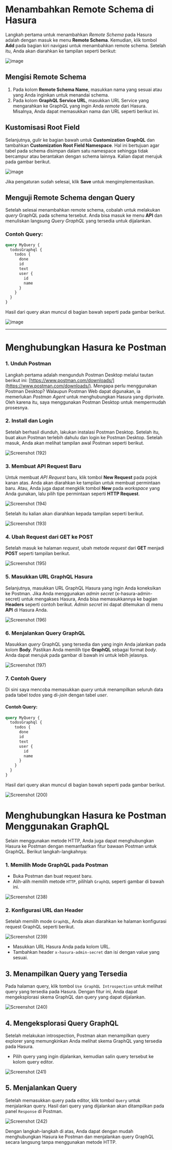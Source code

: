 
# Menambahkan Remote Schema di Hasura

Langkah pertama untuk menambahkan *Remote Schema* pada Hasura adalah dengan masuk ke menu **Remote Schema**. Kemudian, klik tombol **Add** pada bagian kiri navigasi untuk menambahkan remote schema. Setelah itu, Anda akan diarahkan ke tampilan seperti berikut:

![image](https://github.com/user-attachments/assets/e92a9af5-7175-4680-8a18-3b56ae909410)

    
## Mengisi Remote Schema
1. Pada kolom **Remote Schema Name**, masukkan nama yang sesuai atau yang Anda inginkan untuk menandai schema.
2. Pada kolom **GraphQL Service URL**, masukkan URL Service yang mengarahkan ke GraphQL yang ingin Anda *remote* dari Hasura. Misalnya, Anda dapat memasukkan nama dan URL seperti berikut ini.

## Kustomisasi Root Field
Selanjutnya, gulir ke bagian bawah untuk **Customization GraphQL** dan tambahkan **Customization Root Field Namespace**. Hal ini bertujuan agar tabel pada schema disimpan dalam satu namespace sehingga tidak bercampur atau berantakan dengan schema lainnya. Kalian dapat merujuk pada gambar berikut.

![image](https://github.com/user-attachments/assets/ec499c25-d1bd-4806-af29-d3a11614fa02)

Jika pengaturan sudah selesai, klik **Save** untuk mengimplementasikan. 
  
## Menguji Remote Schema dengan Query
Setelah selesai menambahkan remote schema, cobalah untuk melakukan *query* GraphQL pada schema tersebut. Anda bisa masuk ke menu **API** dan menuliskan langsung *Query GraphQL* yang tersedia untuk dijalankan.

### Contoh Query:
```graphql
query MyQuery {
  todosGraphql {
    todos {
      done
      id
      text
      user {
        id
        name
      }
    }
  }
}
```

Hasil dari query akan muncul di bagian bawah seperti pada gambar berikut.

![image](https://github.com/user-attachments/assets/6a5e4fc3-d36c-4c5d-a17e-006ce0864c7f)
  
  
---

# Menghubungkan Hasura ke Postman

### 1. Unduh Postman
Langkah pertama adalah mengunduh Postman Desktop melalui tautan berikut ini: [https://www.postman.com/downloads/](https://www.postman.com/downloads/). Mengapa perlu menggunakan Postman Desktop? Walaupun Postman Web dapat digunakan, ia memerlukan *Postman Agent* untuk menghubungkan Hasura yang diprivate. Oleh karena itu, saya menggunakan Postman Desktop untuk mempermudah prosesnya.

### 2. Install dan Login
Setelah berhasil diunduh, lakukan instalasi Postman Desktop. Setelah itu, buat akun Postman terlebih dahulu dan login ke Postman Desktop. Setelah masuk, Anda akan melihat tampilan awal Postman seperti berikut.

![Screenshot (192)](https://github.com/user-attachments/assets/e47e04d2-7189-4454-903a-7f5d155a4b74)

  
### 3. Membuat API Request Baru
Untuk membuat *API Request* baru, klik tombol **New Request** pada pojok kanan atas. Anda akan diarahkan ke tampilan untuk membuat permintaan baru. Atau, Anda juga dapat mengklik tombol **New** pada *workspace* yang Anda gunakan, lalu pilih tipe permintaan seperti **HTTP Request**.

![Screenshot (194)](https://github.com/user-attachments/assets/867a522e-485b-4019-b1ad-3067c0ff4aa8)

Setelah itu kalian akan diarahkan kepada tampilan seperti berikut.

![Screenshot (193)](https://github.com/user-attachments/assets/505d323d-40e1-48a9-833d-be7bf1578428)
  

### 4. Ubah Request dari GET ke POST
Setelah masuk ke halaman *request*, ubah metode *request* dari **GET** menjadi **POST** seperti tampilan berikut.

![Screenshot (195)](https://github.com/user-attachments/assets/beb70a90-6adb-4fa3-b51d-f1d3bc8696d7)

  
### 5. Masukkan URL GraphQL Hasura
Selanjutnya, masukkan URL GraphQL Hasura yang ingin Anda koneksikan ke Postman. Jika Anda menggunakan *admin secret* (x-hasura-admin-secret) untuk mengakses Hasura, Anda bisa memasukkannya ke bagian **Headers** seperti contoh berikut. *Admin secret* ini dapat ditemukan di menu **API** di Hasura Anda.

![Screenshot (196)](https://github.com/user-attachments/assets/b52bf82f-9a72-4131-addc-f26503e2164b)

  
### 6. Menjalankan Query GraphQL
Masukkan *query* GraphQL yang tersedia dan yang ingin Anda jalankan pada kolom **Body**. Pastikan Anda memilih tipe **GraphQL** sebagai format *body*. Anda dapat merujuk pada gambar di bawah ini untuk lebih jelasnya.  

![Screenshot (197)](https://github.com/user-attachments/assets/4e675b99-aa77-4535-ba2a-764f03ef5c98)
  

### 7. Contoh Query
Di sini saya mencoba memasukkan *query* untuk menampilkan seluruh data pada tabel *todos* yang di-*join* dengan tabel *user*. 

#### Contoh Query:
```graphql
query MyQuery {
  todosGraphql {
    todos {
      done
      id
      text
      user {
        id
        name
      }
    }
  }
}
```

Hasil dari query akan muncul di bagian bawah seperti pada gambar berikut.  
  
![Screenshot (200)](https://github.com/user-attachments/assets/b11805c1-db6e-42fb-aad4-7b613e25e8c4)

# Menghubungkan Hasura ke Postman Menggunakan GraphQL

Selain menggunakan metode HTTP, Anda juga dapat menghubungkan Hasura ke Postman dengan memanfaatkan fitur bawaan Postman untuk GraphQL. Berikut langkah-langkahnya:

### 1. Memilih Mode GraphQL pada Postman

- Buka Postman dan buat request baru.
- Alih-alih memilih metode `HTTP`, pilihlah `GraphQL` seperti gambar di bawah ini.

![Screenshot (238)](https://github.com/user-attachments/assets/d2a6893b-a7c9-4fa7-99c6-82a248bfd2e3)


### 2. Konfigurasi URL dan Header

Setelah memilih mode `GraphQL`, Anda akan diarahkan ke halaman konfigurasi request GraphQL seperti berikut.

![Screenshot (239)](https://github.com/user-attachments/assets/4b2ff14a-d865-4531-bfe5-9d3977ea4ce1)

    
- Masukkan URL Hasura Anda pada kolom URL.
- Tambahkan header `x-hasura-admin-secret` dan isi dengan value yang sesuai.

## 3. Menampilkan Query yang Tersedia

Pada halaman query, klik tombol `Use GraphQL Introspection` untuk melihat query yang tersedia pada Hasura. Dengan fitur ini, Anda dapat mengeksplorasi skema GraphQL dan query yang dapat dijalankan.

![Screenshot (240)](https://github.com/user-attachments/assets/419c2303-d5f6-4d22-8ad5-349183c13ebf)


## 4. Mengeksplorasi Query GraphQL

Setelah melakukan introspection, Postman akan menampilkan query explorer yang memungkinkan Anda melihat skema GraphQL yang tersedia pada Hasura.

- Pilih query yang ingin dijalankan, kemudian salin query tersebut ke kolom query editor.

![Screenshot (241)](https://github.com/user-attachments/assets/d40cd684-d4d9-42f2-854b-eb4080e66d02)


## 5. Menjalankan Query

Setelah memasukkan query pada editor, klik tombol `Query` untuk menjalankan query. Hasil dari query yang dijalankan akan ditampilkan pada panel `Response` di Postman.

![Screenshot (242)](https://github.com/user-attachments/assets/342e444f-d471-4a90-8a6e-578a62f19925)


Dengan langkah-langkah di atas, Anda dapat dengan mudah menghubungkan Hasura ke Postman dan menjalankan query GraphQL secara langsung tanpa menggunakan metode HTTP.
